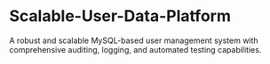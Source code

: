# Scalable-User-Data-Platform
A robust and scalable MySQL-based user management system with comprehensive auditing, logging, and automated testing capabilities.
